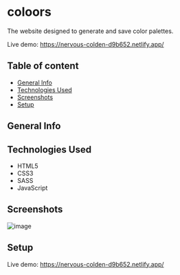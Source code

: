 # coloors

The website designed to generate and save color palettes.

Live demo: https://nervous-colden-d9b652.netlify.app/

## Table of content

* [General Info](#general-info)
* [Technologies Used](#technologies-used)
* [Screenshots](#screenshots)
* [Setup](#setup)

## General Info


## Technologies Used

* HTML5
* CSS3
* SASS
* JavaScript


## Screenshots

![image](https://user-images.githubusercontent.com/70846864/130365567-f077999f-dc93-4f95-b557-75825c1c8702.png)

## Setup
Live demo: https://nervous-colden-d9b652.netlify.app/

